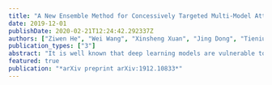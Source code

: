 ```yaml
---
title: "A New Ensemble Method for Concessively Targeted Multi-Model Attack"
date: 2019-12-01
publishDate: 2020-02-21T12:24:42.292337Z
authors: ["Ziwen He", "Wei Wang", "Xinsheng Xuan", "Jing Dong", "Tieniu Tan"]
publication_types: ["3"]
abstract: "It is well known that deep learning models are vulnerable to adversarial examples crafted by maliciously adding perturbations to original inputs. There are two types of attacks: targeted attack and non-targeted attack, and most researchers often pay more attention to the targeted adversarial examples. However, targeted attack has a low success rate, especially when aiming at a robust model or under a black-box attack protocol. In this case, non-targeted attack is the last chance to disable AI systems. Thus, in this paper, we propose a new attack mechanism which performs the non-targeted attack when the targeted attack fails. Besides, we aim to generate a single adversarial sample for different deployed models of the same task, e.g. image classification models. Hence, for this practical application, we focus on attacking ensemble models by dividing them into two groups: easy-to-attack and robust models. We alternately attack these two groups of models in the non-targeted or targeted manner. We name it a bagging and stacking ensemble (BAST) attack. The BAST attack can generate an adversarial sample that fails multiple models simultaneously. Some of the models classify the adversarial sample as a target label, and other models which are not attacked successfully may give wrong labels at least. The experimental results show that the proposed BAST attack outperforms the state-of-the-art attack methods on the new defined criterion that considers both targeted and non-targeted attack performance."
featured: true
publication: "*arXiv preprint arXiv:1912.10833*"
---
```


